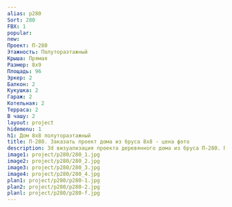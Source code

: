 ```yaml
---
alias: p280
Sort: 280
FBX: 1
popular: 
new: 
Проект: П-280
Этажность: Полутораэтажный
Крыша: Прямая
Размер: 8х9
Площадь: 96
Эркер: 2
Балкон: 2
Кукушка: 2
Гараж: 2
Котельная: 2
Терраса: 2
В чашу: 2
layout: project
hidemenu: 1
h1: Дом 8х8 полутораэтажный
title: П-280. Заказать проект дома из бруса 8х8 - цена фото
description: 3d визуализация проекта деревянного дома из бруса П-280. Площадь 96 м2, размер 8х8. Вы можете внести любые изменения в проект.
image1: project/p280/280_1.jpg
image2: project/p280/280_2.jpg
image3: project/p280/280_3.jpg
image4: project/p280/280_4.jpg
plan1: project/p280/p280-1.jpg
plan2: project/p280/p280-2.jpg
planl: project/p280/p280-f.jpg
---
```

